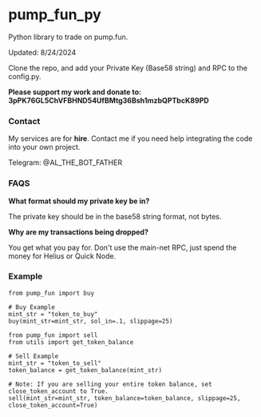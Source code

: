 # pump_fun_py

Python library to trade on pump.fun. 

Updated: 8/24/2024

Clone the repo, and add your Private Key (Base58 string) and RPC to the config.py.

**Please support my work and donate to: 3pPK76GL5ChVFBHND54UfBMtg36Bsh1mzbQPTbcK89PD**

### Contact

My services are for **hire**. Contact me if you need help integrating the code into your own project. 

Telegram: @AL_THE_BOT_FATHER

### FAQS

**What format should my private key be in?** 

The private key should be in the base58 string format, not bytes. 

**Why are my transactions being dropped?** 

You get what you pay for. Don't use the main-net RPC, just spend the money for Helius or Quick Node.

### Example

```
from pump_fun import buy

# Buy Example
mint_str = "token_to_buy"
buy(mint_str=mint_str, sol_in=.1, slippage=25)

```
```
from pump_fun import sell
from utils import get_token_balance

# Sell Example
mint_str = "token_to_sell"
token_balance = get_token_balance(mint_str)

# Note: If you are selling your entire token balance, set close_token_account to True. 
sell(mint_str=mint_str, token_balance=token_balance, slippage=25, close_token_account=True)
```
